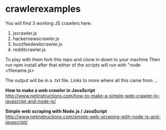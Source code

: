 # crawlerexamples

You will find 3 working JS crawlers here.
1. jscrawler.js
2. hackernewscrawler.js
3. buzzfeedwebcrawler.js
4. redditcrawler.js

To play with them fork this repo and clone in down to your machine
Then run npm install
after that either of the scripts will run with "node <filename.js>

The output will be in a .txt file.
Links to more where all this came from ...

**How to make a web crawler in JavaScript**
http://www.netinstructions.com/how-to-make-a-simple-web-crawler-in-javascript-and-node-js/

**Simple web scraping with Node.js / JavaScript**
http://www.netinstructions.com/simple-web-scraping-with-node-js-and-javascript/
